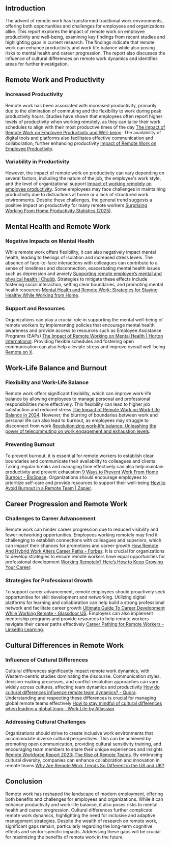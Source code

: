 ## Introduction

The advent of remote work has transformed traditional work environments, offering both opportunities and challenges for employees and organizations alike. This report explores the impact of remote work on employee productivity and well-being, examining key findings from recent studies and highlighting gaps in current research. The findings indicate that remote work can enhance productivity and work-life balance while also posing risks to mental health and career progression. The report also discusses the influence of cultural differences on remote work dynamics and identifies areas for further investigation.

## Remote Work and Productivity

### Increased Productivity

Remote work has been associated with increased productivity, primarily due to the elimination of commuting and the flexibility to work during peak productivity hours. Studies have shown that employees often report higher levels of productivity when working remotely, as they can tailor their work schedules to align with their most productive times of the day [The impact of Remote Work on Employee Productivity and Well-being](https://www.linkedin.com/pulse/impact-remote-work-employee-productivity-well-being-akshaya-k-gayfc). The availability of digital tools and platforms also facilitates effective communication and collaboration, further enhancing productivity [Impact of Remote Work on Employee Productivity](https://auroratrainingadvantage.com/articles/impact-of-remote-work-on-employee-productivity/).

### Variability in Productivity

However, the impact of remote work on productivity can vary depending on several factors, including the nature of the job, the employee's work style, and the level of organizational support [Impact of working remotely on employee productivity](https://thesiliconreview.com/2023/07/impact-of-working-remotely-on-employee-productivity). Some employees may face challenges in maintaining productivity due to distractions at home or a lack of structured work environments. Despite these challenges, the general trend suggests a positive impact on productivity for many remote workers [Surprising Working From Home Productivity Statistics (2025)](https://www.apollotechnical.com/working-from-home-productivity-statistics/).

## Mental Health and Remote Work

### Negative Impacts on Mental Health

While remote work offers flexibility, it can also negatively impact mental health, leading to feelings of isolation and increased stress levels. The absence of face-to-face interactions with colleagues can contribute to a sense of loneliness and disconnection, exacerbating mental health issues such as depression and anxiety [Supporting remote employee’s mental and physical health | Chubb](https://www.chubb.com/us-en/businesses/resources/supporting-the-mental-physical-health-of-your-remote-workforce.html). Strategies to mitigate these effects include fostering social interaction, setting clear boundaries, and promoting mental health resources [Mental Health and Remote Work: Strategies for Staying Healthy While Working from Home](https://www.corporatewellnessmagazine.com/article/mental-health-and-remote-work-strategies-for-staying-healthy-while-working-from-home).

### Support and Resources

Organizations can play a crucial role in supporting the mental well-being of remote workers by implementing policies that encourage mental health awareness and provide access to resources such as Employee Assistance Programs (EAPs) [The Impact of Remote Working on Mental Health | Horton International](https://hortoninternational.com/the-impact-of-remote-working-on-mental-health-pros-and-cons/). Providing flexible schedules and fostering open communication can also help alleviate stress and improve overall well-being [Remote on X](https://x.com/remote/status/1802696357976657999).

## Work-Life Balance and Burnout

### Flexibility and Work-Life Balance

Remote work offers significant flexibility, which can improve work-life balance by allowing employees to manage personal and professional responsibilities more effectively. This flexibility can lead to higher job satisfaction and reduced stress [The Impact of Remote Work on Work-Life Balance in 2024](https://www.pesto.tech/resources/the-impact-of-remote-work-on-work-life-balance-in-2024). However, the blurring of boundaries between work and personal life can also lead to burnout, as employees may struggle to disconnect from work [Revolutionizing work-life balance: Unleashing the power of telecommuting on work engagement and exhaustion levels](https://www.tandfonline.com/doi/full/10.1080/23311975.2023.2242160).

### Preventing Burnout

To prevent burnout, it is essential for remote workers to establish clear boundaries and communicate their availability to colleagues and clients. Taking regular breaks and managing time effectively can also help maintain productivity and prevent exhaustion [9 Ways to Prevent Work From Home Burnout - BioSpace](https://www.biospace.com/preventing-burnout). Organizations should encourage employees to prioritize self-care and provide resources to support their well-being [How to Avoid Burnout in a Remote Team | Zapier](https://zapier.com/blog/avoid-work-burnout/).

## Career Progression and Remote Work

### Challenges to Career Advancement

Remote work can hinder career progression due to reduced visibility and fewer networking opportunities. Employees working remotely may find it challenging to establish connections with colleagues and superiors, which can impact their chances for promotions and career growth [How Remote And Hybrid Work Alters Career Paths - Forbes](https://www.forbes.com/sites/joemckendrick/2023/03/14/how-remote-and-hybrid-work-alters-career-paths/). It is crucial for organizations to develop strategies to ensure remote workers have equal opportunities for professional development [Working Remotely? Here’s How to Keep Growing Your Career](https://builtin.com/articles/remote-work-career-growth).

### Strategies for Professional Growth

To support career advancement, remote employees should proactively seek opportunities for skill development and networking. Utilizing digital platforms for learning and collaboration can help build a strong professional network and facilitate career growth [Ultimate Guide To Career Development While Working Remote - Glassdoor US](https://www.glassdoor.com/blog/the-ultimate-guide-to-career-development-while-working-remote/). Employers can also implement mentorship programs and provide resources to help remote workers navigate their career paths effectively [Career Pathing for Remote Workers - LinkedIn Learning](https://learning.linkedin.com/resources/career-development/career-pathing-remote-workers-talent-development).

## Cultural Differences in Remote Work

### Influence of Cultural Differences

Cultural differences significantly impact remote work dynamics, with Western-centric studies dominating the discourse. Communication styles, decision-making processes, and conflict resolution approaches can vary widely across cultures, affecting team dynamics and productivity [How do cultural differences influence remote team dynamics? - Quora](https://www.quora.com/How-do-cultural-differences-influence-remote-team-dynamics). Understanding and respecting these differences is crucial for managing global remote teams effectively [How to stay mindful of cultural differences when leading a global team - Work Life by Atlassian](https://www.atlassian.com/blog/teamwork/cultural-differences-when-leading-a-global-team).

### Addressing Cultural Challenges

Organizations should strive to create inclusive work environments that accommodate diverse cultural perspectives. This can be achieved by promoting open communication, providing cultural sensitivity training, and encouraging team members to share their unique experiences and insights [Remote Workforce Report 2023: The Rise of Remote Teams](https://remote.com/remote-workforce-report?utm_campaign=GTM_Remote+Work+Leadership_2023&utm_source=twitter&utm_medium=Sprout&utm_content=1678182252). By embracing cultural diversity, companies can enhance collaboration and innovation in remote teams [Why Are Remote Work Trends So Different in the US and UK?](https://www.entrepreneur.com/leadership/why-are-remote-work-trends-so-different-in-the-us-and-uk/484502).

## Conclusion

Remote work has reshaped the landscape of modern employment, offering both benefits and challenges for employees and organizations. While it can enhance productivity and work-life balance, it also poses risks to mental health and career progression. Cultural differences further complicate remote work dynamics, highlighting the need for inclusive and adaptive management strategies. Despite the wealth of research on remote work, significant gaps remain, particularly regarding the long-term cognitive effects and sector-specific impacts. Addressing these gaps will be crucial for maximizing the benefits of remote work in the future.